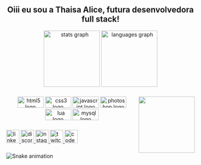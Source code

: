 <h2 align="center">Oiii eu sou a Thaisa Alice, futura desenvolvedora full stack!</h2>


<div align="center">
  <img src="https://github-readme-stats.vercel.app/api?hide_title=false&hide_rank=false&show_icons=true&include_all_commits=true&count_private=true&disable_animations=false&theme=panda&locale=pt-br&hide_border=true&username=warmercolor" height="150" alt="stats graph"  />
  <img src="https://github-readme-stats.vercel.app/api/top-langs?locale=pt-br&hide_title=false&layout=compact&card_width=320&langs_count=5&theme=panda&hide_border=true&username=warmercolor" height="150" alt="languages graph"  />
</div>

###

<img align="right" height="150" src="https://img.freepik.com/vetores-gratis/ilustracao-colorida-de-garota-com-cabelo-azul-em-fundo-rosa-com-brilhos_383380-86.jpg?w=2000"  />

###

<div align="center">
  <img src="https://cdn.jsdelivr.net/gh/devicons/devicon/icons/html5/html5-original.svg" height="30" width="70" alt="html5 logo"  />
  <img src="https://cdn.jsdelivr.net/gh/devicons/devicon/icons/css3/css3-original.svg" height="30" width="70" alt="css3 logo"  />
  <img src="https://cdn.jsdelivr.net/gh/devicons/devicon/icons/javascript/javascript-original.svg" height="30" width="70" alt="javascript logo"  />
  <img src="https://cdn.jsdelivr.net/gh/devicons/devicon/icons/photoshop/photoshop-plain.svg" height="30" width="70" alt="photoshop logo"  />
  <img src="https://cdn.jsdelivr.net/gh/devicons/devicon/icons/lua/lua-original.svg" height="30" width="70" alt="lua logo"  />
  <img src="https://cdn.jsdelivr.net/gh/devicons/devicon/icons/mysql/mysql-original.svg" height="30" width="70" alt="mysql logo"  />
</div>

###

<div align="left">
  <a href="https://www.linkedin.com/in/thaisa-alice/" target="_blank">
    <img src="https://img.shields.io/static/v1?message=LinkedIn&logo=linkedin&label=&color=0077B5&logoColor=white&labelColor=&style=for-the-badge" height="35" alt="linkedin logo"  />
  </a>
  <a href="https://discord.gg/gWarxTEYqB" target="_blank">
    <img src="https://img.shields.io/static/v1?message=Discord&logo=discord&label=&color=7289DA&logoColor=white&labelColor=&style=for-the-badge" height="35" alt="discord logo"  />
  </a>
  <a href="https://www.instagram.com/alicebluepiercer/" target="_blank">
    <img src="https://img.shields.io/static/v1?message=Instagram&logo=instagram&label=&color=E4405F&logoColor=white&labelColor=&style=for-the-badge" height="35" alt="instagram logo"  />
  </a>
  <a href="https://www.twitch.tv/warmercolor" target="_blank">
    <img src="https://img.shields.io/static/v1?message=Twitch&logo=twitch&label=&color=9146FF&logoColor=white&labelColor=&style=for-the-badge" height="35" alt="twitch logo"  />
  </a>
  <a href="https://codepen.io/warm3rcolor" target="_blank">
    <img src="https://img.shields.io/static/v1?message=Codepen&logo=codepen&label=&color=000000&logoColor=white&labelColor=&style=for-the-badge" height="35" alt="codepen logo"  />
  </a>
</div>


###

![Snake animation](https://github.com/warmercolor/warmercolor/blob/output/github-contribution-grid-snake.svg)

###
